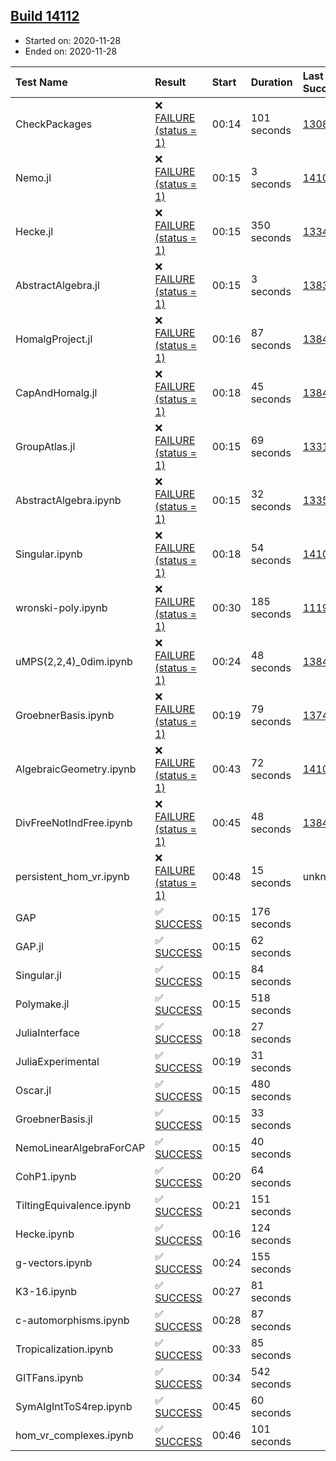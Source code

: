 ## [Build 14112](https://oscarci.mathematik.uni-kl.de/job/oscar/14112/)

* Started on: 2020-11-28
* Ended on: 2020-11-28

| Test Name    | Result | Start | Duration | Last Success | First Failure |
|:-------------|:-------|:------|:---------|:-------------|:--------------|
| CheckPackages | ❌ [FAILURE (status = 1)](https://oscarci.mathematik.uni-kl.de/job/oscar/14112/artifact/logs/build-14112/CheckPackages.log) | 00:14 | 101 seconds | [13085](https://oscarci.mathematik.uni-kl.de/job/oscar/13085/) | [13086](https://oscarci.mathematik.uni-kl.de/job/oscar/13086/) |
| Nemo.jl | ❌ [FAILURE (status = 1)](https://oscarci.mathematik.uni-kl.de/job/oscar/14112/artifact/logs/build-14112/Nemo.jl.log) | 00:15 | 3 seconds | [14101](https://oscarci.mathematik.uni-kl.de/job/oscar/14101/) | [14102](https://oscarci.mathematik.uni-kl.de/job/oscar/14102/) |
| Hecke.jl | ❌ [FAILURE (status = 1)](https://oscarci.mathematik.uni-kl.de/job/oscar/14112/artifact/logs/build-14112/Hecke.jl.log) | 00:15 | 350 seconds | [13341](https://oscarci.mathematik.uni-kl.de/job/oscar/13341/) | [13342](https://oscarci.mathematik.uni-kl.de/job/oscar/13342/) |
| AbstractAlgebra.jl | ❌ [FAILURE (status = 1)](https://oscarci.mathematik.uni-kl.de/job/oscar/14112/artifact/logs/build-14112/AbstractAlgebra.jl.log) | 00:15 | 3 seconds | [13837](https://oscarci.mathematik.uni-kl.de/job/oscar/13837/) | [13838](https://oscarci.mathematik.uni-kl.de/job/oscar/13838/) |
| HomalgProject.jl | ❌ [FAILURE (status = 1)](https://oscarci.mathematik.uni-kl.de/job/oscar/14112/artifact/logs/build-14112/HomalgProject.jl.log) | 00:16 | 87 seconds | [13845](https://oscarci.mathematik.uni-kl.de/job/oscar/13845/) | [13846](https://oscarci.mathematik.uni-kl.de/job/oscar/13846/) |
| CapAndHomalg.jl | ❌ [FAILURE (status = 1)](https://oscarci.mathematik.uni-kl.de/job/oscar/14112/artifact/logs/build-14112/CapAndHomalg.jl.log) | 00:18 | 45 seconds | [13845](https://oscarci.mathematik.uni-kl.de/job/oscar/13845/) | [13846](https://oscarci.mathematik.uni-kl.de/job/oscar/13846/) |
| GroupAtlas.jl | ❌ [FAILURE (status = 1)](https://oscarci.mathematik.uni-kl.de/job/oscar/14112/artifact/logs/build-14112/GroupAtlas.jl.log) | 00:15 | 69 seconds | [13311](https://oscarci.mathematik.uni-kl.de/job/oscar/13311/) | [13312](https://oscarci.mathematik.uni-kl.de/job/oscar/13312/) |
| AbstractAlgebra.ipynb | ❌ [FAILURE (status = 1)](https://oscarci.mathematik.uni-kl.de/job/oscar/14112/artifact/logs/build-14112/AbstractAlgebra.ipynb.log) | 00:15 | 32 seconds | [13355](https://oscarci.mathematik.uni-kl.de/job/oscar/13355/) | [13356](https://oscarci.mathematik.uni-kl.de/job/oscar/13356/) |
| Singular.ipynb | ❌ [FAILURE (status = 1)](https://oscarci.mathematik.uni-kl.de/job/oscar/14112/artifact/logs/build-14112/Singular.ipynb.log) | 00:18 | 54 seconds | [14101](https://oscarci.mathematik.uni-kl.de/job/oscar/14101/) | [14102](https://oscarci.mathematik.uni-kl.de/job/oscar/14102/) |
| wronski-poly.ipynb | ❌ [FAILURE (status = 1)](https://oscarci.mathematik.uni-kl.de/job/oscar/14112/artifact/logs/build-14112/wronski-poly.ipynb.log) | 00:30 | 185 seconds | [11192](https://oscarci.mathematik.uni-kl.de/job/oscar/11192/) | [11193](https://oscarci.mathematik.uni-kl.de/job/oscar/11193/) |
| uMPS(2,2,4)_0dim.ipynb | ❌ [FAILURE (status = 1)](https://oscarci.mathematik.uni-kl.de/job/oscar/14112/artifact/logs/build-14112/uMPS-2-2-4-_0dim.ipynb.log) | 00:24 | 48 seconds | [13841](https://oscarci.mathematik.uni-kl.de/job/oscar/13841/) | [13842](https://oscarci.mathematik.uni-kl.de/job/oscar/13842/) |
| GroebnerBasis.ipynb | ❌ [FAILURE (status = 1)](https://oscarci.mathematik.uni-kl.de/job/oscar/14112/artifact/logs/build-14112/GroebnerBasis.ipynb.log) | 00:19 | 79 seconds | [13748](https://oscarci.mathematik.uni-kl.de/job/oscar/13748/) | [13749](https://oscarci.mathematik.uni-kl.de/job/oscar/13749/) |
| AlgebraicGeometry.ipynb | ❌ [FAILURE (status = 1)](https://oscarci.mathematik.uni-kl.de/job/oscar/14112/artifact/logs/build-14112/AlgebraicGeometry.ipynb.log) | 00:43 | 72 seconds | [14101](https://oscarci.mathematik.uni-kl.de/job/oscar/14101/) | [14102](https://oscarci.mathematik.uni-kl.de/job/oscar/14102/) |
| DivFreeNotIndFree.ipynb | ❌ [FAILURE (status = 1)](https://oscarci.mathematik.uni-kl.de/job/oscar/14112/artifact/logs/build-14112/DivFreeNotIndFree.ipynb.log) | 00:45 | 48 seconds | [13845](https://oscarci.mathematik.uni-kl.de/job/oscar/13845/) | [13846](https://oscarci.mathematik.uni-kl.de/job/oscar/13846/) |
| persistent_hom_vr.ipynb | ❌ [FAILURE (status = 1)](https://oscarci.mathematik.uni-kl.de/job/oscar/14112/artifact/logs/build-14112/persistent_hom_vr.ipynb.log) | 00:48 | 15 seconds | unknown | unknown |
| GAP | ✅ [SUCCESS](https://oscarci.mathematik.uni-kl.de/job/oscar/14112/artifact/logs/build-14112/GAP.log) | 00:15 | 176 seconds |  |  |
| GAP.jl | ✅ [SUCCESS](https://oscarci.mathematik.uni-kl.de/job/oscar/14112/artifact/logs/build-14112/GAP.jl.log) | 00:15 | 62 seconds |  |  |
| Singular.jl | ✅ [SUCCESS](https://oscarci.mathematik.uni-kl.de/job/oscar/14112/artifact/logs/build-14112/Singular.jl.log) | 00:15 | 84 seconds |  |  |
| Polymake.jl | ✅ [SUCCESS](https://oscarci.mathematik.uni-kl.de/job/oscar/14112/artifact/logs/build-14112/Polymake.jl.log) | 00:15 | 518 seconds |  |  |
| JuliaInterface | ✅ [SUCCESS](https://oscarci.mathematik.uni-kl.de/job/oscar/14112/artifact/logs/build-14112/JuliaInterface.log) | 00:18 | 27 seconds |  |  |
| JuliaExperimental | ✅ [SUCCESS](https://oscarci.mathematik.uni-kl.de/job/oscar/14112/artifact/logs/build-14112/JuliaExperimental.log) | 00:19 | 31 seconds |  |  |
| Oscar.jl | ✅ [SUCCESS](https://oscarci.mathematik.uni-kl.de/job/oscar/14112/artifact/logs/build-14112/Oscar.jl.log) | 00:15 | 480 seconds |  |  |
| GroebnerBasis.jl | ✅ [SUCCESS](https://oscarci.mathematik.uni-kl.de/job/oscar/14112/artifact/logs/build-14112/GroebnerBasis.jl.log) | 00:15 | 33 seconds |  |  |
| NemoLinearAlgebraForCAP | ✅ [SUCCESS](https://oscarci.mathematik.uni-kl.de/job/oscar/14112/artifact/logs/build-14112/NemoLinearAlgebraForCAP.log) | 00:15 | 40 seconds |  |  |
| CohP1.ipynb | ✅ [SUCCESS](https://oscarci.mathematik.uni-kl.de/job/oscar/14112/artifact/logs/build-14112/CohP1.ipynb.log) | 00:20 | 64 seconds |  |  |
| TiltingEquivalence.ipynb | ✅ [SUCCESS](https://oscarci.mathematik.uni-kl.de/job/oscar/14112/artifact/logs/build-14112/TiltingEquivalence.ipynb.log) | 00:21 | 151 seconds |  |  |
| Hecke.ipynb | ✅ [SUCCESS](https://oscarci.mathematik.uni-kl.de/job/oscar/14112/artifact/logs/build-14112/Hecke.ipynb.log) | 00:16 | 124 seconds |  |  |
| g-vectors.ipynb | ✅ [SUCCESS](https://oscarci.mathematik.uni-kl.de/job/oscar/14112/artifact/logs/build-14112/g-vectors.ipynb.log) | 00:24 | 155 seconds |  |  |
| K3-16.ipynb | ✅ [SUCCESS](https://oscarci.mathematik.uni-kl.de/job/oscar/14112/artifact/logs/build-14112/K3-16.ipynb.log) | 00:27 | 81 seconds |  |  |
| c-automorphisms.ipynb | ✅ [SUCCESS](https://oscarci.mathematik.uni-kl.de/job/oscar/14112/artifact/logs/build-14112/c-automorphisms.ipynb.log) | 00:28 | 87 seconds |  |  |
| Tropicalization.ipynb | ✅ [SUCCESS](https://oscarci.mathematik.uni-kl.de/job/oscar/14112/artifact/logs/build-14112/Tropicalization.ipynb.log) | 00:33 | 85 seconds |  |  |
| GITFans.ipynb | ✅ [SUCCESS](https://oscarci.mathematik.uni-kl.de/job/oscar/14112/artifact/logs/build-14112/GITFans.ipynb.log) | 00:34 | 542 seconds |  |  |
| SymAlgIntToS4rep.ipynb | ✅ [SUCCESS](https://oscarci.mathematik.uni-kl.de/job/oscar/14112/artifact/logs/build-14112/SymAlgIntToS4rep.ipynb.log) | 00:45 | 60 seconds |  |  |
| hom_vr_complexes.ipynb | ✅ [SUCCESS](https://oscarci.mathematik.uni-kl.de/job/oscar/14112/artifact/logs/build-14112/hom_vr_complexes.ipynb.log) | 00:46 | 101 seconds |  |  |
